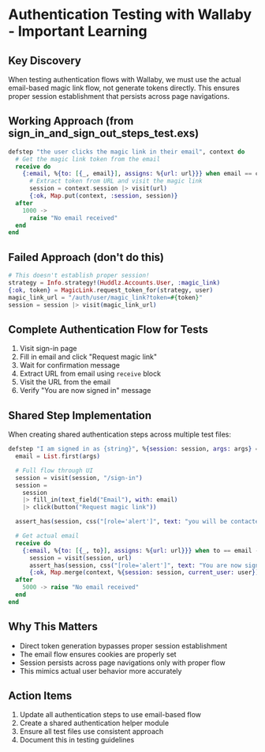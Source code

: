 # Authentication Testing with Wallaby - Important Learning

## Key Discovery

When testing authentication flows with Wallaby, we must use the actual email-based magic link flow, not generate tokens directly. This ensures proper session establishment that persists across page navigations.

## Working Approach (from sign_in_and_sign_out_steps_test.exs)

```elixir
defstep "the user clicks the magic link in their email", context do
  # Get the magic link token from the email
  receive do
    {:email, %{to: [{_, email}], assigns: %{url: url}}} when email == context.email ->
      # Extract token from URL and visit the magic link
      session = context.session |> visit(url)
      {:ok, Map.put(context, :session, session)}
  after
    1000 ->
      raise "No email received"
  end
end
```

## Failed Approach (don't do this)

```elixir
# This doesn't establish proper session!
strategy = Info.strategy!(Huddlz.Accounts.User, :magic_link)
{:ok, token} = MagicLink.request_token_for(strategy, user)
magic_link_url = "/auth/user/magic_link?token=#{token}"
session = session |> visit(magic_link_url)
```

## Complete Authentication Flow for Tests

1. Visit sign-in page
2. Fill in email and click "Request magic link"
3. Wait for confirmation message
4. Extract URL from email using `receive` block
5. Visit the URL from the email
6. Verify "You are now signed in" message

## Shared Step Implementation

When creating shared authentication steps across multiple test files:

```elixir
defstep "I am signed in as {string}", %{session: session, args: args} = context do
  email = List.first(args)

  # Full flow through UI
  session = visit(session, "/sign-in")
  session =
    session
    |> fill_in(text_field("Email"), with: email)
    |> click(button("Request magic link"))

  assert_has(session, css("[role='alert']", text: "you will be contacted"))

  # Get actual email
  receive do
    {:email, %{to: [{_, to}], assigns: %{url: url}}} when to == email ->
      session = visit(session, url)
      assert_has(session, css("[role='alert']", text: "You are now signed in"))
      {:ok, Map.merge(context, %{session: session, current_user: user})}
  after
    5000 -> raise "No email received"
  end
end
```

## Why This Matters

- Direct token generation bypasses proper session establishment
- The email flow ensures cookies are properly set
- Session persists across page navigations only with proper flow
- This mimics actual user behavior more accurately

## Action Items

1. Update all authentication steps to use email-based flow
2. Create a shared authentication helper module
3. Ensure all test files use consistent approach
4. Document this in testing guidelines